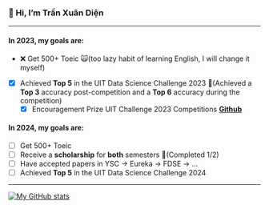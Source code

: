 ### 👋 Hi, I’m Trần Xuân Diện
---
#### In 2023, my goals are:
- ❌ Get 500+ Toeic 🙀(too lazy habit of learning English, I will change it myself)
- [x] Achieved **Top 5** in the UIT Data Science Challenge 2023 🤟(Achieved a **Top 3** accuracy post-competition and a **Top 6** accuracy during the competition)
  - [x] Encouragement Prize UIT Challenge 2023 Competitions **[Github](https://github.com/DAVID-NGUYEN-S16/Extract-evidence-question-answering)**
#### In 2024, my goals are:
- [ ] Get 500+ Toeic 
- [ ] Receive a **scholarship** for **both** semesters 🤟(Completed 1/2)
- [ ] Have accepted papers in YSC → Eureka → FDSE → ...
- [ ] Achieved **Top 5** in the UIT Data Science Challenge 2024
---
[![My GitHub stats](https://github-readme-stats.vercel.app/api?username=DienStudio&hide=stars&show_icons=true)](https://github.com/anuraghazra/github-readme-stats)

 
